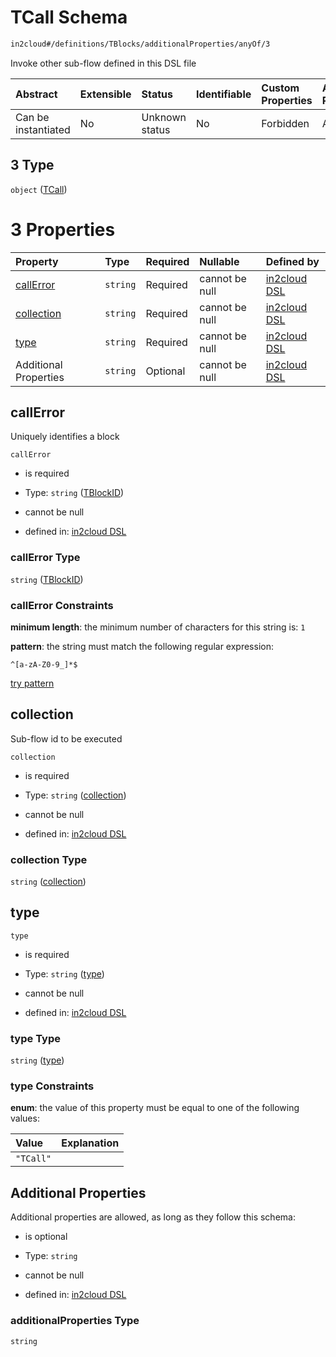 # TCall Schema

```txt
in2cloud#/definitions/TBlocks/additionalProperties/anyOf/3
```

Invoke other sub-flow defined in this DSL file

| Abstract            | Extensible | Status         | Identifiable | Custom Properties | Additional Properties | Access Restrictions | Defined In                                                                     |
| :------------------ | :--------- | :------------- | :----------- | :---------------- | :-------------------- | :------------------ | :----------------------------------------------------------------------------- |
| Can be instantiated | No         | Unknown status | No           | Forbidden         | Allowed               | none                | [TDSLRoot.schema.json*](../schema/TDSLRoot.schema.json "open original schema") |

## 3 Type

`object` ([TCall](tdslroot-definitions-tcall.md))

# 3 Properties

| Property                  | Type     | Required | Nullable       | Defined by                                                                                                              |
| :------------------------ | :------- | :------- | :------------- | :---------------------------------------------------------------------------------------------------------------------- |
| [callError](#callerror)   | `string` | Required | cannot be null | [in2cloud DSL](tdslroot-definitions-tblockid.md "in2cloud#/definitions/TCall/properties/callError")                     |
| [collection](#collection) | `string` | Required | cannot be null | [in2cloud DSL](tdslroot-definitions-tcall-properties-collection.md "in2cloud#/definitions/TCall/properties/collection") |
| [type](#type)             | `string` | Required | cannot be null | [in2cloud DSL](tdslroot-definitions-tcall-properties-type.md "in2cloud#/definitions/TCall/properties/type")             |
| Additional Properties     | `string` | Optional | cannot be null | [in2cloud DSL](tdslroot-definitions-tcall-additionalproperties.md "in2cloud#/definitions/TCall/additionalProperties")   |

## callError

Uniquely identifies a block

`callError`

*   is required

*   Type: `string` ([TBlockID](tdslroot-definitions-tblockid.md))

*   cannot be null

*   defined in: [in2cloud DSL](tdslroot-definitions-tblockid.md "in2cloud#/definitions/TCall/properties/callError")

### callError Type

`string` ([TBlockID](tdslroot-definitions-tblockid.md))

### callError Constraints

**minimum length**: the minimum number of characters for this string is: `1`

**pattern**: the string must match the following regular expression: 

```regexp
^[a-zA-Z0-9_]*$
```

[try pattern](https://regexr.com/?expression=%5E%5Ba-zA-Z0-9\_%5D\*%24 "try regular expression with regexr.com")

## collection

Sub-flow id to be executed

`collection`

*   is required

*   Type: `string` ([collection](tdslroot-definitions-tcall-properties-collection.md))

*   cannot be null

*   defined in: [in2cloud DSL](tdslroot-definitions-tcall-properties-collection.md "in2cloud#/definitions/TCall/properties/collection")

### collection Type

`string` ([collection](tdslroot-definitions-tcall-properties-collection.md))

## type



`type`

*   is required

*   Type: `string` ([type](tdslroot-definitions-tcall-properties-type.md))

*   cannot be null

*   defined in: [in2cloud DSL](tdslroot-definitions-tcall-properties-type.md "in2cloud#/definitions/TCall/properties/type")

### type Type

`string` ([type](tdslroot-definitions-tcall-properties-type.md))

### type Constraints

**enum**: the value of this property must be equal to one of the following values:

| Value     | Explanation |
| :-------- | :---------- |
| `"TCall"` |             |

## Additional Properties

Additional properties are allowed, as long as they follow this schema:



*   is optional

*   Type: `string`

*   cannot be null

*   defined in: [in2cloud DSL](tdslroot-definitions-tcall-additionalproperties.md "in2cloud#/definitions/TCall/additionalProperties")

### additionalProperties Type

`string`
